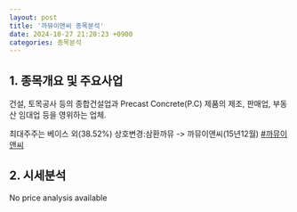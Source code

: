 ```yaml
---
layout: post
title: '까뮤이앤씨 종목분석'
date: 2024-10-27 21:20:23 +0900
categories: 종목분석
---
```


## 1. 종목개요 및 주요사업

건설, 토목공사 등의 종합건설업과 Precast Concrete(P.C) 제품의 제조, 판매업, 부동산 임대업 등을 영위하는 업체.

최대주주는 베이스 외(38.52%) 상호변경:삼환까뮤 -> 까뮤이앤씨(15년12월)
[#까뮤이앤씨](#)

## 2. 시세분석

No price analysis available
